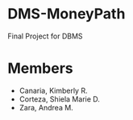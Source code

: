 # DMS-MoneyPath
Final Project for DBMS

# Members
- Canaria, Kimberly R.
- Corteza, Shiela Marie D.
- Zara, Andrea M. 
